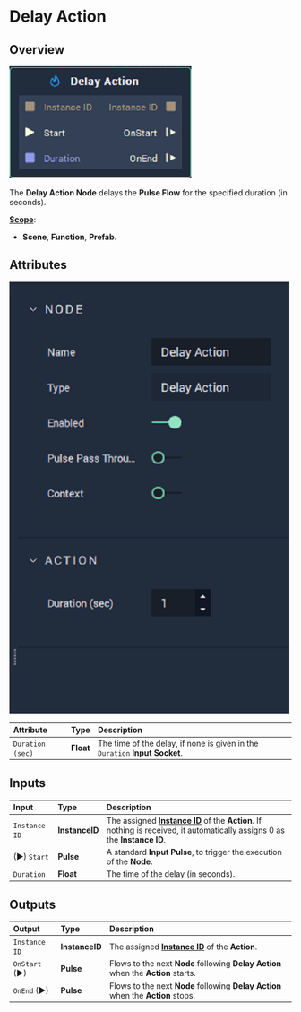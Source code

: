 # Delay Action

## Overview

![The Delay Action Node.](../../.gitbook/assets/node-delay-action-node.png)

The **Delay Action Node** delays the **Pulse Flow** for the specified duration \(in seconds\). 

[**Scope**](../overview.md#scopes):
* **Scene**, **Function**, **Prefab**.


## Attributes

![The Delay Action Node Attributes.](../../.gitbook/assets/node-delay-action-attr.png)

| Attribute | Type | Description |
| :--- | :--- | :--- |
| `Duration (sec)` | **Float** | The time of the delay, if none is given in the `Duration` **Input Socket**. |


## Inputs

| Input | Type | Description |
| :--- | :--- | :--- |
| `Instance ID` | **InstanceID** | The assigned [**Instance ID**](README.md#instance-id) of the **Action**. If nothing is received, it automatically assigns 0 as the **Instance ID**.  |
| \(►\) `Start` | **Pulse** | A standard **Input Pulse**, to trigger the execution of the **Node**. |
| `Duration` | **Float** | The time of the delay \(in seconds\). |

## Outputs

| Output | Type | Description |
| :--- | :--- | :--- |
| `Instance ID` | **InstanceID** | The assigned [**Instance ID**](README.md#instance-id) of the **Action**. |
| `OnStart` \(►\) | **Pulse** | Flows to the next **Node** following **Delay Action** when the **Action** starts. |
| `OnEnd` \(►\) | **Pulse** | Flows to the next **Node** following **Delay Action** when the **Action** stops. |

